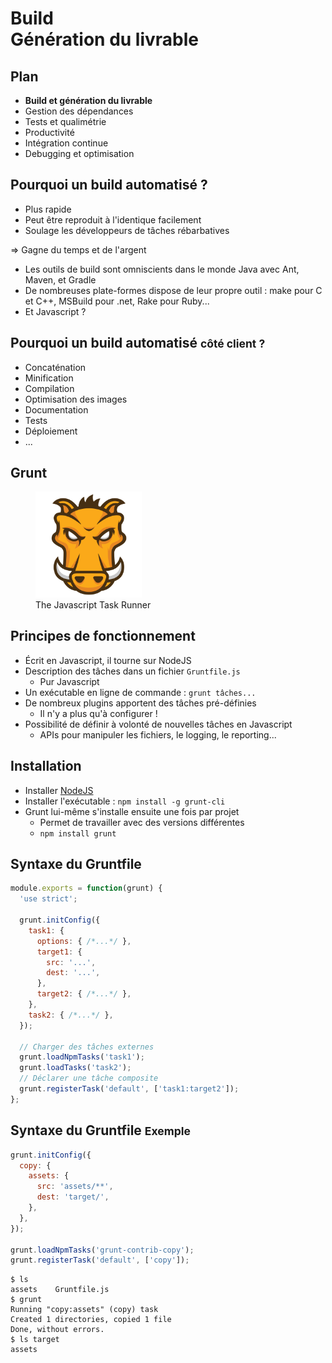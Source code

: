 # Build</br>Génération du livrable

<!-- .slide: data-background="/assets/zenika/images/title-background.png" -->



## Plan

- **Build et génération du livrable**
- Gestion des dépendances
- Tests et qualimétrie
- Productivité
- Intégration continue
- Debugging et optimisation



## Pourquoi un build automatisé ?

- Plus rapide
- Peut être reproduit à l'identique facilement
- Soulage les développeurs de tâches rébarbatives

&#8658; <!-- fat right arrow --> Gagne du temps et de l'argent

- Les outils de build sont omniscients dans le monde Java avec Ant, Maven, et
Gradle
- De nombreuses plate-formes dispose de leur propre outil : make pour C et C++,
MSBuild pour .net, Rake pour Ruby...
- Et Javascript ?



## Pourquoi un build automatisé <small>côté client ?</small>

- Concaténation
- Minification
- Compilation
- Optimisation des images
- Documentation
- Tests
- Déploiement
- ...



## Grunt

<figure>
    <img src="assets/images/grunt-logo.png" alt="Grunt logo"  width="40%"/>
    <figcaption>The Javascript Task Runner</figcaption>
</figure>



## Principes de fonctionnement

- Écrit en Javascript, il tourne sur NodeJS
- Description des tâches dans un fichier `Gruntfile.js`
    - Pur Javascript
- Un exécutable en ligne de commande : `grunt tâches...`
- De nombreux plugins apportent des tâches pré-définies
    - Il n'y a plus qu'à configurer !
- Possibilité de définir à volonté de nouvelles tâches en Javascript
    - APIs pour manipuler les fichiers, le logging, le reporting...



## Installation

- Installer [NodeJS](nodejs.org)
- Installer l'exécutable : `npm install -g grunt-cli`
- Grunt lui-même s'installe ensuite une fois par projet
    - Permet de travailler avec des versions différentes
    - `npm install grunt`



## Syntaxe du Gruntfile

<!-- Obligé d'indenter avec 2 espaces sinon retour à la ligne au niveau de
'options'. Je n'ai pas trouvé pourquoi. -->

```javascript
module.exports = function(grunt) {
  'use strict';

  grunt.initConfig({
    task1: {
      options: { /*...*/ },
      target1: {
        src: '...',
        dest: '...',
      },
      target2: { /*...*/ },
    },
    task2: { /*...*/ },
  });
  
  // Charger des tâches externes
  grunt.loadNpmTasks('task1');
  grunt.loadTasks('task2');
  // Déclarer une tâche composite
  grunt.registerTask('default', ['task1:target2']);
};
```



## Syntaxe du Gruntfile <small>Exemple</small>

```javascript
grunt.initConfig({
  copy: {
    assets: {
      src: 'assets/**',
      dest: 'target/',
    },
  },
});
  
grunt.loadNpmTasks('grunt-contrib-copy');
grunt.registerTask('default', ['copy']);
```

```dos
$ ls
assets    Gruntfile.js
$ grunt
Running "copy:assets" (copy) task
Created 1 directories, copied 1 file
Done, without errors.
$ ls target
assets
```



<!-- .slide: data-background="/assets/zenika/images/questions.png" -->
<!-- .slide: data-background-size="30%" -->